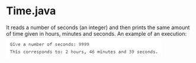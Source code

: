 # Time.java
It reads a number of seconds (an integer) and then prints the same amount of time given in hours, minutes 
and seconds. 
An example of an execution:
![time](time.JPG)